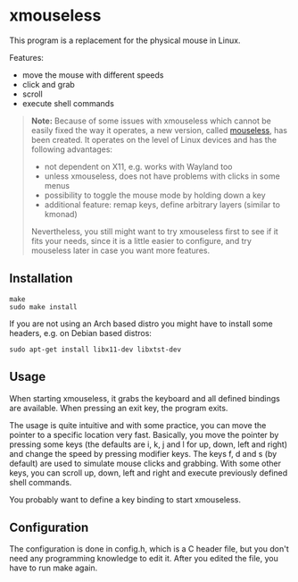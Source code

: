 # xmouseless

This program is a replacement for the physical mouse in Linux.

Features:

- move the mouse with different speeds
- click and grab
- scroll
- execute shell commands

> **Note:** Because of some issues with xmouseless which cannot be easily fixed the way it operates, a new version, called
[mouseless](https://github.com/jbensmann/mouseless), has been created. It operates on the level of Linux devices and has
> the following advantages:
> - not dependent on X11, e.g. works with Wayland too
> - unless xmouseless, does not have problems with clicks in some menus
> - possibility to toggle the mouse mode by holding down a key
> - additional feature: remap keys, define arbitrary layers (similar to kmonad)
>
> Nevertheless, you still might want to try xmouseless first to see if it fits your needs, since it is a little
> easier to configure, and try mouseless later in case you want more features.

## Installation

```
make
sudo make install
```

If you are not using an Arch based distro you might have to install some headers, e.g. on Debian based distros:

```
sudo apt-get install libx11-dev libxtst-dev
```

## Usage

When starting xmouseless, it grabs the keyboard and all defined bindings are available. When pressing an exit key, the
program exits.

The usage is quite intuitive and with some practice, you can move the pointer to a specific location very fast.
Basically, you move the pointer by pressing some keys (the defaults are i, k, j and l for up, down, left and right)
and change the speed by pressing modifier keys. The keys f, d and s (by default) are used to simulate mouse clicks and
grabbing. With some other keys, you can scroll up, down, left and right and execute previously defined shell commands.

You probably want to define a key binding to start xmouseless.

## Configuration

The configuration is done in config.h, which is a C header file, but you don't need any programming knowledge to edit
it. After you edited the file, you have to run make again. 

